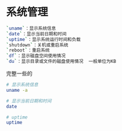 # 系统管理

```sh
`uname`：显示系统信息
`date`：显示当前日期和时间
`uptime`：显示系统运行时间和负载
`shutdown`：关机或重启系统
`reboot`：重启系统
`df`：显示磁盘空间使用情况
`du`：显示目录或文件的磁盘使用情况  一般单位为KB
```

完整一些的

```sh
# 显示系统信息
uname -a

# 显示当前日期和时间
date

# uptime
uptime
```